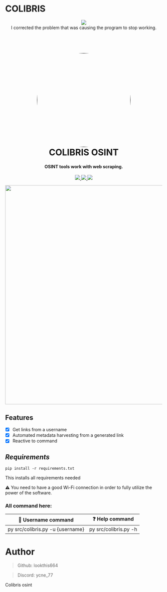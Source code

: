 # COLIBRIS
<p align="center">
  <img src="https://img.shields.io/badge/last%20update-10%2F09%2F24-red">
  <br>
I corrected the problem that was causing the program to stop working.

<h1 align="center">
  <br>
  <a href="">
    <img src="photo/logo.png" width=300 style="border-radius:50%">
  </a> 
  </div>
  <br>
  COLIBRIS OSINT
  <br>
</h1>

<h4 align="center">OSINT tools work with web scraping.</h4>

<p align="center">
  <a href="">
    <img src="https://img.shields.io/badge/version-v1.8-blue">
  </a>
  <a href="">
    <img src="https://img.shields.io/badge/platform-windows%2Fmacos%2Flinux-lightgrey">
  </a>
  <a href="">
      <img src="https://img.shields.io/badge/format-Python 3.11-l">
  </a>
</p>

<p align="center">
  <img src="photo/1.png" width=700>
</p>


## **Features**
- [x] Get links from a username
- [X] Automated metadata harvesting from a generated link 
- [X] Reactive to command

## **_Requirements_**
```
pip install -r requirements.txt
```
This installs all requirements needed

⚠️ You need to have a good Wi-Fi connection in order to fully utilize the power of the software.


### All command here:
| **👀 Username command** | **❓ Help command**|
| ------------- | -------------| 
| py src/colibris.py -u {username}| py src/colibris.py -h | 

# Author

> Github: lookthis664

> Discord: ycne_77

Colibris osint
